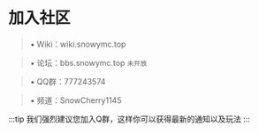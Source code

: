 # 加入社区

>▪ Wiki：wiki.snowymc.top

>▪ 论坛：bbs.snowymc.top `未开放`

>▪ QQ群：777243574

>▪ 频道：SnowCherry1145


:::tip
我们强烈建议您加入Q群，这样你可以获得最新的通知以及玩法
:::
